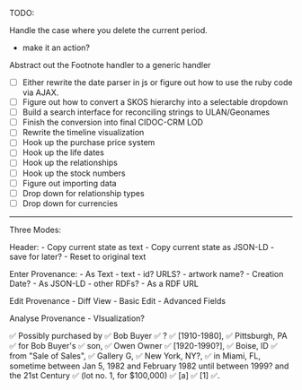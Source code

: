 TODO:

Handle the case where you delete the current period.

* make it an action?

Abstract out the Footnote handler to a generic handler

* [ ] Either rewrite the date parser in js or figure out how to use the ruby code via AJAX.
* [ ] Figure out how to convert a SKOS hierarchy into a selectable dropdown
* [ ] Build a search interface for reconciling strings to ULAN/Geonames
* [ ] Finish the conversion into final CIDOC-CRM LOD
* [ ] Rewrite the timeline visualization
* [ ] Hook up the purchase price system
* [ ] Hook up the life dates
* [ ] Hook up the relationships
* [ ] Hook up the stock numbers
* [ ] Figure out importing data
* [ ] Drop down for relationship types
* [ ] Drop down for currencies

---

Three Modes:

Header: - Copy current state as text - Copy current state as JSON-LD - save for later? - Reset to original text

Enter Provenance: - As Text - text - id? URLS? - artwork name? - Creation Date? - As JSON-LD - other RDFs? - As a RDF URL

Edit Provenance - Diff View - Basic Edit - Advanced Fields

Analyse Provenance - VIsualization?

✅ Possibly
purchased by
✅ Bob Buyer
✅ ?
✅ [1910-1980],
✅ Pittsburgh, PA
✅ for Bob Buyer's
✅ son,
✅ Owen Owner
✅ [1920-1990?],
✅ Boise, ID
✅ from "Sale of Sales",
✅ Gallery G,
✅ New York, NY?,
✅ in Miami, FL,
sometime between Jan 5, 1982 and February 1982 until between 1999? and the 21st Century
✅ (lot no. 1, for $100,000)
✅ [a]
✅ [1]
✅.
